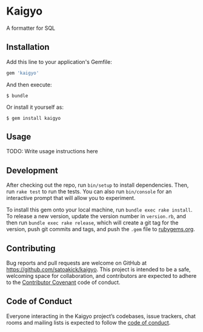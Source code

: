 # Kaigyo

A formatter for SQL

## Installation

Add this line to your application's Gemfile:

```ruby
gem 'kaigyo'
```

And then execute:

    $ bundle

Or install it yourself as:

    $ gem install kaigyo

## Usage

TODO: Write usage instructions here

## Development

After checking out the repo, run `bin/setup` to install dependencies. Then, run `rake test` to run the tests. You can also run `bin/console` for an interactive prompt that will allow you to experiment.

To install this gem onto your local machine, run `bundle exec rake install`. To release a new version, update the version number in `version.rb`, and then run `bundle exec rake release`, which will create a git tag for the version, push git commits and tags, and push the `.gem` file to [rubygems.org](https://rubygems.org).

## Contributing

Bug reports and pull requests are welcome on GitHub at https://github.com/satoakick/kaigyo. This project is intended to be a safe, welcoming space for collaboration, and contributors are expected to adhere to the [Contributor Covenant](http://contributor-covenant.org) code of conduct.

## Code of Conduct

Everyone interacting in the Kaigyo project’s codebases, issue trackers, chat rooms and mailing lists is expected to follow the [code of conduct](https://github.com/satoakick/kaigyo/blob/master/CODE_OF_CONDUCT.md).
